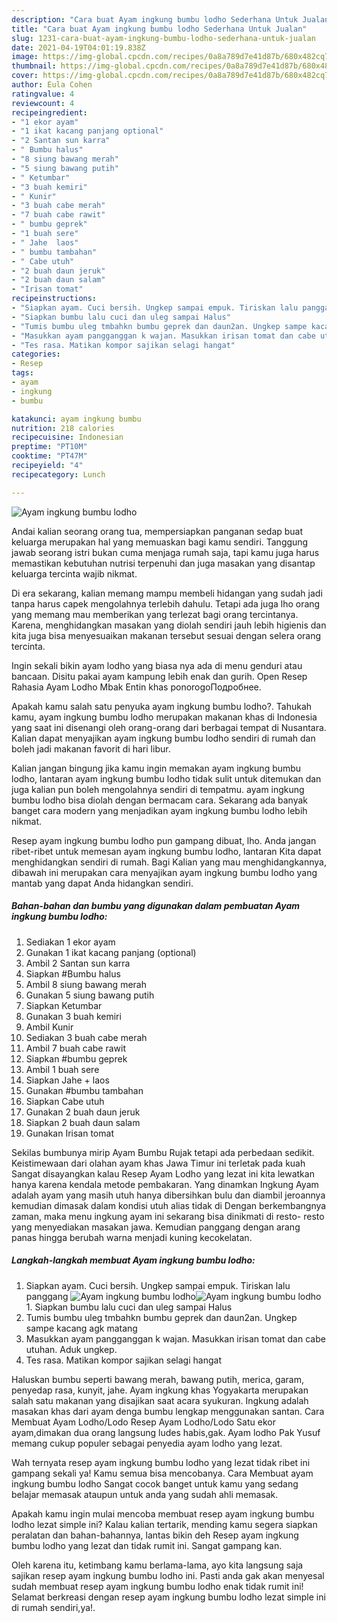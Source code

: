 ```yaml
---
description: "Cara buat Ayam ingkung bumbu lodho Sederhana Untuk Jualan"
title: "Cara buat Ayam ingkung bumbu lodho Sederhana Untuk Jualan"
slug: 1231-cara-buat-ayam-ingkung-bumbu-lodho-sederhana-untuk-jualan
date: 2021-04-19T04:01:19.838Z
image: https://img-global.cpcdn.com/recipes/0a8a789d7e41d87b/680x482cq70/ayam-ingkung-bumbu-lodho-foto-resep-utama.jpg
thumbnail: https://img-global.cpcdn.com/recipes/0a8a789d7e41d87b/680x482cq70/ayam-ingkung-bumbu-lodho-foto-resep-utama.jpg
cover: https://img-global.cpcdn.com/recipes/0a8a789d7e41d87b/680x482cq70/ayam-ingkung-bumbu-lodho-foto-resep-utama.jpg
author: Eula Cohen
ratingvalue: 4
reviewcount: 4
recipeingredient:
- "1 ekor ayam"
- "1 ikat kacang panjang optional"
- "2 Santan sun karra"
- " Bumbu halus"
- "8 siung bawang merah"
- "5 siung bawang putih"
- " Ketumbar"
- "3 buah kemiri"
- " Kunir"
- "3 buah cabe merah"
- "7 buah cabe rawit"
- " bumbu geprek"
- "1 buah sere"
- " Jahe  laos"
- " bumbu tambahan"
- " Cabe utuh"
- "2 buah daun jeruk"
- "2 buah daun salam"
- "Irisan tomat"
recipeinstructions:
- "Siapkan ayam. Cuci bersih. Ungkep sampai empuk. Tiriskan lalu panggang"
- "Siapkan bumbu lalu cuci dan uleg sampai Halus"
- "Tumis bumbu uleg tmbahkn bumbu geprek dan daun2an. Ungkep sampe kacang agk matang"
- "Masukkan ayam pangganggan k wajan. Masukkan irisan tomat dan cabe utuhan. Aduk ungkep."
- "Tes rasa. Matikan kompor sajikan selagi hangat"
categories:
- Resep
tags:
- ayam
- ingkung
- bumbu

katakunci: ayam ingkung bumbu 
nutrition: 218 calories
recipecuisine: Indonesian
preptime: "PT10M"
cooktime: "PT47M"
recipeyield: "4"
recipecategory: Lunch

---
```



![Ayam ingkung bumbu lodho](https://img-global.cpcdn.com/recipes/0a8a789d7e41d87b/680x482cq70/ayam-ingkung-bumbu-lodho-foto-resep-utama.jpg)

Andai kalian seorang orang tua, mempersiapkan panganan sedap buat keluarga merupakan hal yang memuaskan bagi kamu sendiri. Tanggung jawab seorang istri bukan cuma menjaga rumah saja, tapi kamu juga harus memastikan kebutuhan nutrisi terpenuhi dan juga masakan yang disantap keluarga tercinta wajib nikmat.

Di era  sekarang, kalian memang mampu membeli hidangan yang sudah jadi tanpa harus capek mengolahnya terlebih dahulu. Tetapi ada juga lho orang yang memang mau memberikan yang terlezat bagi orang tercintanya. Karena, menghidangkan masakan yang diolah sendiri jauh lebih higienis dan kita juga bisa menyesuaikan makanan tersebut sesuai dengan selera orang tercinta. 

Ingin sekali bikin ayam lodho yang biasa nya ada di menu genduri atau bancaan. Disitu pakai ayam kampung lebih enak dan gurih. Open Resep Rahasia Ayam Lodho Mbak Entin khas ponorogoПодробнее.

Apakah kamu salah satu penyuka ayam ingkung bumbu lodho?. Tahukah kamu, ayam ingkung bumbu lodho merupakan makanan khas di Indonesia yang saat ini disenangi oleh orang-orang dari berbagai tempat di Nusantara. Kalian dapat menyajikan ayam ingkung bumbu lodho sendiri di rumah dan boleh jadi makanan favorit di hari libur.

Kalian jangan bingung jika kamu ingin memakan ayam ingkung bumbu lodho, lantaran ayam ingkung bumbu lodho tidak sulit untuk ditemukan dan juga kalian pun boleh mengolahnya sendiri di tempatmu. ayam ingkung bumbu lodho bisa diolah dengan bermacam cara. Sekarang ada banyak banget cara modern yang menjadikan ayam ingkung bumbu lodho lebih nikmat.

Resep ayam ingkung bumbu lodho pun gampang dibuat, lho. Anda jangan ribet-ribet untuk memesan ayam ingkung bumbu lodho, lantaran Kita dapat menghidangkan sendiri di rumah. Bagi Kalian yang mau menghidangkannya, dibawah ini merupakan cara menyajikan ayam ingkung bumbu lodho yang mantab yang dapat Anda hidangkan sendiri.

<!--inarticleads1-->

##### Bahan-bahan dan bumbu yang digunakan dalam pembuatan Ayam ingkung bumbu lodho:

1. Sediakan 1 ekor ayam
1. Gunakan 1 ikat kacang panjang (optional)
1. Ambil 2 Santan sun karra
1. Siapkan  #Bumbu halus
1. Ambil 8 siung bawang merah
1. Gunakan 5 siung bawang putih
1. Siapkan  Ketumbar
1. Gunakan 3 buah kemiri
1. Ambil  Kunir
1. Sediakan 3 buah cabe merah
1. Ambil 7 buah cabe rawit
1. Siapkan  #bumbu geprek
1. Ambil 1 buah sere
1. Siapkan  Jahe + laos
1. Gunakan  #bumbu tambahan
1. Siapkan  Cabe utuh
1. Gunakan 2 buah daun jeruk
1. Siapkan 2 buah daun salam
1. Gunakan Irisan tomat


Sekilas bumbunya mirip Ayam Bumbu Rujak tetapi ada perbedaan sedikit. Keistimewaan dari olahan ayam khas Jawa Timur ini terletak pada kuah Sangat disayangkan kalau Resep Ayam Lodho yang lezat ini kita lewatkan hanya karena kendala metode pembakaran. Yang dinamkan Ingkung Ayam adalah ayam yang masih utuh hanya dibersihkan bulu dan diambil jeroannya kemudian dimasak dalam kondisi utuh alias tidak di Dengan berkembangnya zaman, maka menu ingkung ayam ini sekarang bisa dinikmati di resto- resto yang menyediakan masakan jawa. Kemudian panggang dengan arang panas hingga berubah warna menjadi kuning kecokelatan. 

<!--inarticleads2-->

##### Langkah-langkah membuat Ayam ingkung bumbu lodho:

1. Siapkan ayam. Cuci bersih. Ungkep sampai empuk. Tiriskan lalu panggang
<img src="https://img-global.cpcdn.com/steps/6e2bc50e8bc6f32f/160x128cq70/ayam-ingkung-bumbu-lodho-langkah-memasak-1-foto.jpg" alt="Ayam ingkung bumbu lodho"><img src="https://img-global.cpcdn.com/steps/4a02d6f720c7b264/160x128cq70/ayam-ingkung-bumbu-lodho-langkah-memasak-1-foto.jpg" alt="Ayam ingkung bumbu lodho">1. Siapkan bumbu lalu cuci dan uleg sampai Halus
1. Tumis bumbu uleg tmbahkn bumbu geprek dan daun2an. Ungkep sampe kacang agk matang
1. Masukkan ayam pangganggan k wajan. Masukkan irisan tomat dan cabe utuhan. Aduk ungkep.
1. Tes rasa. Matikan kompor sajikan selagi hangat


Haluskan bumbu seperti bawang merah, bawang putih, merica, garam, penyedap rasa, kunyit, jahe. Ayam ingkung khas Yogyakarta merupakan salah satu makanan yang disajikan saat acara syukuran. Ingkung adalah masakan khas dari ayam denga bumbu lengkap menggunakan santan. Cara Membuat Ayam Lodho/Lodo Resep Ayam Lodho/Lodo Satu ekor ayam,dimakan dua orang langsung ludes habis,gak. Ayam lodho Pak Yusuf memang cukup populer sebagai penyedia ayam lodho yang lezat. 

Wah ternyata resep ayam ingkung bumbu lodho yang lezat tidak ribet ini gampang sekali ya! Kamu semua bisa mencobanya. Cara Membuat ayam ingkung bumbu lodho Sangat cocok banget untuk kamu yang sedang belajar memasak ataupun untuk anda yang sudah ahli memasak.

Apakah kamu ingin mulai mencoba membuat resep ayam ingkung bumbu lodho lezat simple ini? Kalau kalian tertarik, mending kamu segera siapkan peralatan dan bahan-bahannya, lantas bikin deh Resep ayam ingkung bumbu lodho yang lezat dan tidak rumit ini. Sangat gampang kan. 

Oleh karena itu, ketimbang kamu berlama-lama, ayo kita langsung saja sajikan resep ayam ingkung bumbu lodho ini. Pasti anda gak akan menyesal sudah membuat resep ayam ingkung bumbu lodho enak tidak rumit ini! Selamat berkreasi dengan resep ayam ingkung bumbu lodho lezat simple ini di rumah sendiri,ya!.

